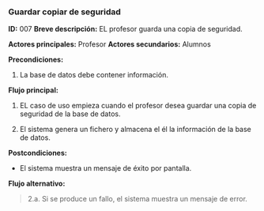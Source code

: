 ### Guardar copiar de seguridad
**ID:** 007
**Breve descripción:** EL profesor guarda una copia de seguridad.

**Actores principales:** Profesor
**Actores secundarios:** Alumnos

**Precondiciones:**

1. La base de datos debe contener información.

**Flujo principal:**

1. EL caso de uso empieza cuando el profesor desea guardar una copia de seguridad de la base de datos.

2. El sistema genera un fichero y almacena el él la información de la base de datos.

**Postcondiciones:**

* El sistema muestra un mensaje de éxito por pantalla.

**Flujo alternativo:**

>2.a. Si se produce un fallo, el sistema muestra un mensaje de error.

